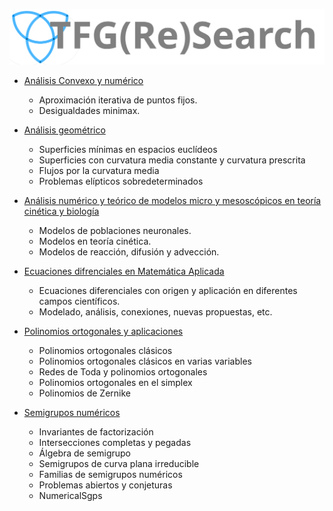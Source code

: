![TFG(Re)Search](assets/img/logo-tri-simple.svg)

- [Análisis Convexo y numérico](mapli/convexo.md)
    -  Aproximación iterativa de puntos fijos.
    -  Desigualdades minimax.

- [Análisis geométrico](geom/analisisgeometrico.md)
    - Superficies mínimas en espacios euclídeos
    - Superficies con curvatura media constante y curvatura prescrita
    - Flujos por la curvatura media
    - Problemas elípticos sobredeterminados

- [Análisis numérico y teórico de modelos micro y mesoscópicos en teoría cinética y biología](mapli/numerico.md)
    - Modelos de poblaciones neuronales.
    -  Modelos en teoría cinética.
    - Modelos de reacción, difusión y advección.
- [Ecuaciones difrenciales en Matemática Aplicada](mapli/EcuacionesDiferenciales.md)
    - Ecuaciones diferenciales con origen y aplicación en diferentes campos científicos. 
    - Modelado, análisis, conexiones, nuevas propuestas, etc.
- [Polinomios ortogonales y aplicaciones](mapli/polinomios-ort.md)
    - Polinomios ortogonales clásicos
    - Polinomios ortogonales clásicos en varias variables
    - Redes de Toda y polinomios ortogonales
    - Polinomios ortogonales en el simplex
    - Polinomios de Zernike
- [Semigrupos numéricos](algebra/semigrupos.md)
    - Invariantes de factorización
    - Intersecciones completas y pegadas
    - Álgebra de semigrupo
    - Semigrupos de curva plana irreducible
    - Familias de semigrupos numéricos
    - Problemas abiertos y conjeturas
    - NumericalSgps
